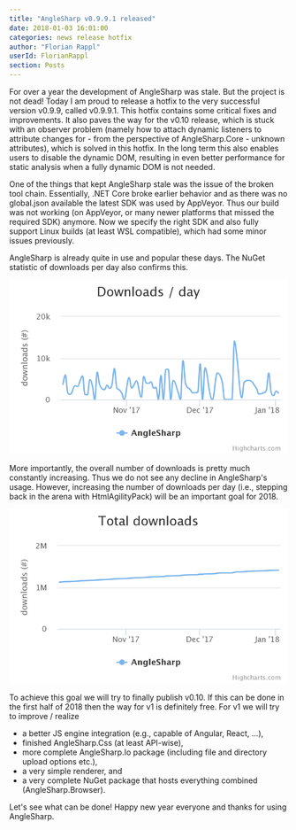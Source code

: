```yaml
---
title: "AngleSharp v0.9.9.1 released"
date: 2018-01-03 16:01:00
categories: news release hotfix
author: "Florian Rappl"
userId: FlorianRappl
section: Posts
---
```

For over a year the development of AngleSharp was stale. But the project is not dead! Today I am proud to release a hotfix to the very successful version v0.9.9, called v0.9.9.1. This hotfix contains some critical fixes and improvements. It also paves the way for the v0.10 release, which is stuck with an observer problem (namely how to attach dynamic listeners to attribute changes for - from the perspective of AngleSharp.Core - unknown attributes), which is solved in this hotfix. In the long term this also enables users to disable the dynamic DOM, resulting in even better performance for static analysis when a fully dynamic DOM is not needed.

One of the things that kept AngleSharp stale was the issue of the broken tool chain. Essentially, .NET Core broke earlier behavior and as there was no global.json available the latest SDK was used by AppVeyor. Thus our build was not working (on AppVeyor, or many newer platforms that missed the required SDK) anymore. Now we specify the right SDK and also fully support Linux builds (at least WSL compatible), which had some minor issues previously.

AngleSharp is already quite in use and popular these days. The NuGet statistic of downloads per day also confirms this.

![AngleSharp downloads per day](../../images/nuget_stat_day.png)

More importantly, the overall number of downloads is pretty much constantly increasing. Thus we do not see any decline in AngleSharp's usage. However, increasing the number of downloads per day (i.e., stepping back in the arena with HtmlAgilityPack) will be an important goal for 2018.

![AngleSharp downloads in total](../../images/nuget_stat_total.png)

To achieve this goal we will try to finally publish v0.10. If this can be done in the first half of 2018 then the way for v1 is definitely free. For v1 we will try to improve / realize

- a better JS engine integration (e.g., capable of Angular, React, ...),
- finished AngleSharp.Css (at least API-wise),
- more complete AngleSharp.Io package (including file and directory upload options etc.),
- a very simple renderer, and
- a very complete NuGet package that hosts everything combined (AngleSharp.Browser).

Let's see what can be done! Happy new year everyone and thanks for using AngleSharp.